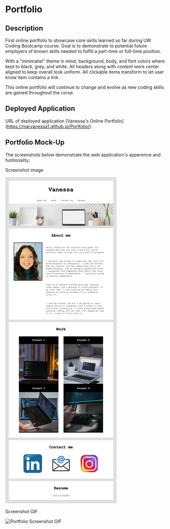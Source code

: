 # Portfolio

## Description
First online portfolio to showcase core skills learned so far during UW Coding Bootcamp course. Goal is to demonstrate to potential future employers of known skills needed to fulfill a part-time or full-time position.

With a "minimalist" theme in mind, background, body, and font colors where kept to black, grey, and white.  All headers along with content were center aligned to keep overall look uniform. All clickable items transform to let user know item contains a link. 

This online portfolio will continue to change and evolve as new coding skills are gained throughout the corse.

## Deployed Application
URL of deployed application [Vanessa's Online Portfolio] (https://marvanessa1.github.io/Portfolio/).

## Portfolio Mock-Up

The screenshots below demonstrate the web application's apperence and funtionality:

Screenshot image


![Portfolio Screenshot](./Assets/images/screenshot.png)
   
Screenshot GIF

![Portfolio Screenshot GIF](./Assets/images/screenshot.gif)

